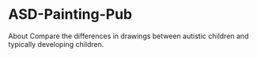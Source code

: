 # ASD-Painting-Pub
About Compare the differences in drawings between autistic children and typically developing children.
